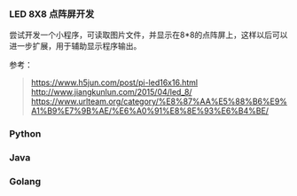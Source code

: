 ### LED 8X8 点阵屏开发  

尝试开发一个小程序，可读取图片文件，并显示在8*8的点阵屏上，这样以后可以进一步扩展，用于辅助显示程序输出。  

参考：  

> https://www.h5jun.com/post/pi-led16x16.html  
> http://www.jiangkunlun.com/2015/04/led_8/  
> https://www.urlteam.org/category/%E8%87%AA%E5%88%B6%E9%A1%B9%E7%9B%AE/%E6%A0%91%E8%8E%93%E6%B4%BE/

### Python  

### Java  

### Golang  
